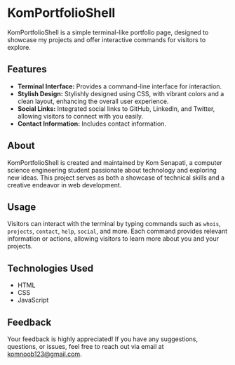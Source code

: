 # KomPortfolioShell

KomPortfolioShell is a simple terminal-like portfolio page, designed to showcase my projects and offer interactive commands for visitors to explore.

## Features

- **Terminal Interface:** Provides a command-line interface for interaction.
- **Stylish Design:** Stylishly designed using CSS, with vibrant colors and a clean layout, enhancing the overall user experience.
- **Social Links:** Integrated social links to GitHub, LinkedIn, and Twitter, allowing visitors to connect with you easily.
- **Contact Information:** Includes contact information.

## About

KomPortfolioShell is created and maintained by Kom Senapati, a computer science engineering student passionate about technology and exploring new ideas. This project serves as both a showcase of technical skills and a creative endeavor in web development.

## Usage

Visitors can interact with the terminal by typing commands such as `whois`, `projects`, `contact`, `help`, `social`, and more. Each command provides relevant information or actions, allowing visitors to learn more about you and your projects.

## Technologies Used

- HTML
- CSS
- JavaScript

## Feedback

Your feedback is highly appreciated! If you have any suggestions, questions, or issues, feel free to reach out via email at komnoob123@gmail.com.
